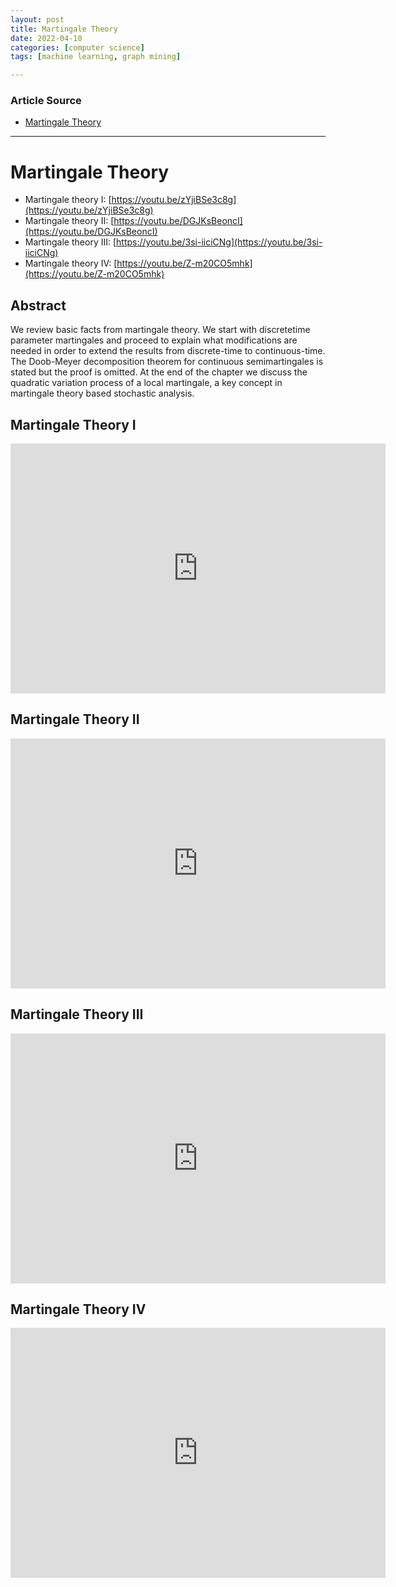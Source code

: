 ```yaml
---
layout: post
title: Martingale Theory 
date: 2022-04-10
categories: [computer science]
tags: [machine learning, graph mining]

---
```


### Article Source

* [Martingale Theory](https://youtu.be/zYjiBSe3c8g)


---

# Martingale Theory

* Martingale theory I: [https://youtu.be/zYjiBSe3c8g](https://youtu.be/zYjiBSe3c8g)
* Martingale theory II: [https://youtu.be/DGJKsBeoncI](https://youtu.be/DGJKsBeoncI)
* Martingale theory III: [https://youtu.be/3si-iiciCNg](https://youtu.be/3si-iiciCNg)
* Martingale theory IV: [https://youtu.be/Z-m20CO5mhk](https://youtu.be/Z-m20CO5mhk)

## Abstract

We review basic facts from martingale theory. We start with discretetime parameter martingales and proceed to explain what modifications are needed in order to extend the results from discrete-time to continuous-time.
The Doob-Meyer decomposition theorem for continuous semimartingales is stated but the proof is omitted. At the end of the chapter we discuss the quadratic variation process of a local martingale, a key concept in martingale theory based stochastic analysis.


## Martingale Theory I

<iframe width="600" height="400" src="https://www.youtube.com/embed/zYjiBSe3c8g" title="YouTube video player" frameborder="0" allow="accelerometer; autoplay; clipboard-write; encrypted-media; gyroscope; picture-in-picture" allowfullscreen></iframe>

## Martingale Theory II

<iframe width="600" height="400" src="https://www.youtube.com/embed/DGJKsBeoncI" title="YouTube video player" frameborder="0" allow="accelerometer; autoplay; clipboard-write; encrypted-media; gyroscope; picture-in-picture" allowfullscreen></iframe>


## Martingale Theory III

<iframe width="600" height="400" src="https://www.youtube.com/embed/3si-iiciCNg" title="YouTube video player" frameborder="0" allow="accelerometer; autoplay; clipboard-write; encrypted-media; gyroscope; picture-in-picture" allowfullscreen></iframe>

## Martingale Theory IV

<iframe width="600" height="400" src="https://www.youtube.com/embed/Z-m20CO5mhk" title="YouTube video player" frameborder="0" allow="accelerometer; autoplay; clipboard-write; encrypted-media; gyroscope; picture-in-picture" allowfullscreen></iframe>
